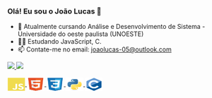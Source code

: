 ### Olá! Eu sou o João Lucas 👋

- 🔭 Atualmente cursando Análise e Desenvolvimento de Sistema - Universidade do oeste paulista (UNOESTE)
- 👨‍💻 Estudando JavaScript, C.
- 📫 Contate-me no email: joaolucas-05@outlook.com
<div>
  <a href="https://github.com/jjoaolucas">
  <img height="180em" src="https://github-readme-stats.vercel.app/api?username=jjoaolucas&show_icons=true&theme=tokyonight&include+all_commits=true&count_private=true"/>
  <img height="180em" src="https://github-readme-stats.vercel.app/api/top-langs/?username=jjoaolucas&layout=compact&langs_count=16&theme=tokyonight"/>
</div>

<div style="display: inline_block"><br>
  <img align="center" alt="Joao-Js" height="30" width="40" src="https://raw.githubusercontent.com/devicons/devicon/master/icons/javascript/javascript-plain.svg">
  <img align="center" alt="Joao-HTML" height="30" width="40" src="https://raw.githubusercontent.com/devicons/devicon/master/icons/html5/html5-original.svg">
  <img align="center" alt="Joao-CSS" height="30" width="40" src="https://raw.githubusercontent.com/devicons/devicon/master/icons/css3/css3-original.svg">
  <img align="center" alt="Rafa-Python" height="30" width="40" src="https://raw.githubusercontent.com/devicons/devicon/master/icons/python/python-original.svg">
  <img align="center" alt="Rafa-Csharp" height="30" width="40" src="https://raw.githubusercontent.com/devicons/devicon/master/icons/c/c-original.svg">
</div>

##
<!--
  <div> 
    <a href="LINK" target="_black"><img src="https://img.shields.io/badge/-LinkedIn-%230077B5?style=for-the-badge&logo=linkedin&logoColor=white" target="_blank"></>
  </div>
-->

<div>
  
</div>
